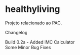 # healthyliving
Projeto relacionado ao PAC.

Changelog

Build 0.2a -  Added IMC Calculator                                                                                              
                      Some Minor Bug Fixes
